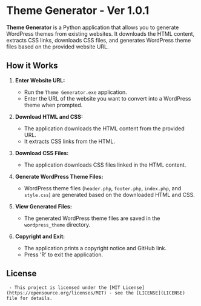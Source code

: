 # Theme Generator - Ver 1.0.1

**Theme Generator** is a Python application that allows you to generate WordPress themes from existing websites. It downloads the HTML content, extracts CSS links, downloads CSS files, and generates WordPress theme files based on the provided website URL.

## How it Works

1. **Enter Website URL:**
   - Run the `Theme Generator.exe` application.
   - Enter the URL of the website you want to convert into a WordPress theme when prompted.

2. **Download HTML and CSS:**
   - The application downloads the HTML content from the provided URL.
   - It extracts CSS links from the HTML.

3. **Download CSS Files:**
   - The application downloads CSS files linked in the HTML content.

4. **Generate WordPress Theme Files:**
   - WordPress theme files (`header.php`, `footer.php`, `index.php`, and `style.css`) are generated based on the downloaded HTML and CSS.

5. **View Generated Files:**
   - The generated WordPress theme files are saved in the `wordpress_theme` directory.

6. **Copyright and Exit:**
   - The application prints a copyright notice and GitHub link.
   - Press 'R' to exit the application.
  
## License
     - This project is licensed under the [MIT License](https://opensource.org/licenses/MIT) - see the [LICENSE](LICENSE) file for details.
